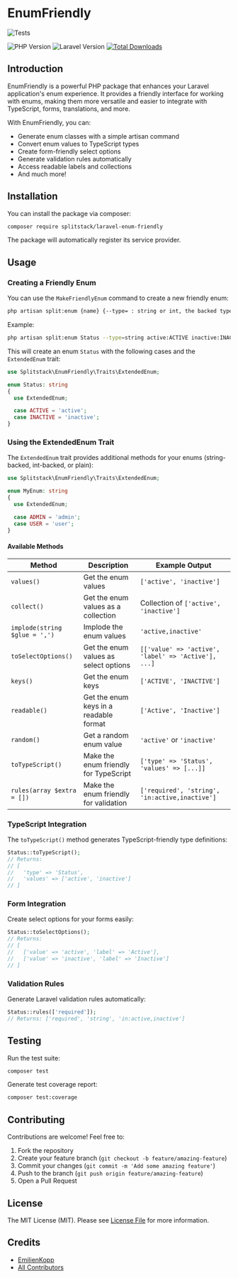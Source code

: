 # EnumFriendly

![Tests](https://img.shields.io/github/actions/workflow/status/emilienkopp/EnumFriendly/tests.yml?label=tests)
<!-- [![Coverage Status](https://img.shields.io/coveralls/github/emilienkopp/EnumFriendly/main.svg?style=flat-square)](https://coveralls.io/github/emilienkopp/EnumFriendly?branch=main) -->
![PHP Version](https://img.shields.io/badge/php-^8.1-blue.svg?style=flat-square)
![Laravel Version](https://img.shields.io/badge/laravel-^11.0-orange.svg?style=flat-square)
[![Total Downloads](https://img.shields.io/packagist/dt/splitstack/laravel-enum-friendly.svg?style=flat-square)](https://packagist.org/packages/splitstack/laravel-enum-friendly)

## Introduction

EnumFriendly is a powerful PHP package that enhances your Laravel application's enum experience. It provides a friendly interface for working with enums, making them more versatile and easier to integrate with TypeScript, forms, translations, and more.

With EnumFriendly, you can:
- Generate enum classes with a simple artisan command
- Convert enum values to TypeScript types
- Create form-friendly select options
- Generate validation rules automatically
- Access readable labels and collections
- And much more!

## Installation

You can install the package via composer:

```bash
composer require splitstack/laravel-enum-friendly
```

The package will automatically register its service provider.

## Usage

### Creating a Friendly Enum

You can use the `MakeFriendlyEnum` command to create a new friendly enum:

```bash
php artisan split:enum {name} {--type= : string or int, the backed type} {--u|upper : Convert the case name to uppercase} {values*}
```

Example:

```bash
php artisan split:enum Status --type=string active:ACTIVE inactive:INACTIVE
```

This will create an enum `Status` with the following cases and the `ExtendedEnum` trait:

```php
use Splitstack\EnumFriendly\Traits\ExtendedEnum;

enum Status: string
{
  use ExtendedEnum;

  case ACTIVE = 'active';
  case INACTIVE = 'inactive';
}
```

### Using the ExtendedEnum Trait

The `ExtendedEnum` trait provides additional methods for your enums (string-backed, int-backed, or plain):

```php
use Splitstack\EnumFriendly\Traits\ExtendedEnum;

enum MyEnum: string
{
  use ExtendedEnum;

  case ADMIN = 'admin';
  case USER = 'user';
}
```

#### Available Methods

| Method | Description | Example Output |
|--------|-------------|----------------|
| `values()` | Get the enum values | `['active', 'inactive']` |
| `collect()` | Get the enum values as a collection | Collection of `['active', 'inactive']` |
| `implode(string $glue = ',')` | Implode the enum values | `'active,inactive'` |
| `toSelectOptions()` | Get the enum values as select options | `[['value' => 'active', 'label' => 'Active'], ...]` |
| `keys()` | Get the enum keys | `['ACTIVE', 'INACTIVE']` |
| `readable()` | Get the enum keys in a readable format | `['Active', 'Inactive']` |
| `random()` | Get a random enum value | `'active'` or `'inactive'` |
| `toTypeScript()` | Make the enum friendly for TypeScript | `['type' => 'Status', 'values' => [...]]` |
| `rules(array $extra = [])` | Make the enum friendly for validation | `['required', 'string', 'in:active,inactive']` |

### TypeScript Integration

The `toTypeScript()` method generates TypeScript-friendly type definitions:

```php
Status::toTypeScript();
// Returns:
// [
//   'type' => 'Status',
//   'values' => ['active', 'inactive']
// ]
```

### Form Integration

Create select options for your forms easily:

```php
Status::toSelectOptions();
// Returns:
// [
//   ['value' => 'active', 'label' => 'Active'],
//   ['value' => 'inactive', 'label' => 'Inactive']
// ]
```

### Validation Rules

Generate Laravel validation rules automatically:

```php
Status::rules(['required']);
// Returns: ['required', 'string', 'in:active,inactive']
```

## Testing

Run the test suite:

```bash
composer test
```

Generate test coverage report:

```bash
composer test:coverage
```

## Contributing

Contributions are welcome! Feel free to:

1. Fork the repository
2. Create your feature branch (`git checkout -b feature/amazing-feature`)
3. Commit your changes (`git commit -m 'Add some amazing feature'`)
4. Push to the branch (`git push origin feature/amazing-feature`)
5. Open a Pull Request

## License

The MIT License (MIT). Please see [License File](LICENSE.md) for more information.

## Credits

- [EmilienKopp](https://github.com/emilienkopp)
- [All Contributors](../../contributors)
